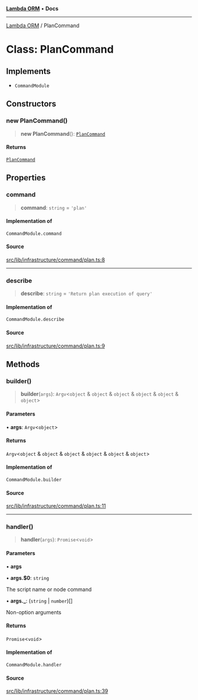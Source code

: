 [**Lambda ORM**](../README.md) • **Docs**

***

[Lambda ORM](../README.md) / PlanCommand

# Class: PlanCommand

## Implements

- `CommandModule`

## Constructors

### new PlanCommand()

> **new PlanCommand**(): [`PlanCommand`](PlanCommand.md)

#### Returns

[`PlanCommand`](PlanCommand.md)

## Properties

### command

> **command**: `string` = `'plan'`

#### Implementation of

`CommandModule.command`

#### Source

[src/lib/infrastructure/command/plan.ts:8](https://github.com/lambda-orm/lambdaorm-cli/blob/bf280932c596613f9722830e8420d4049d392855/src/lib/infrastructure/command/plan.ts#L8)

***

### describe

> **describe**: `string` = `'Return plan execution of query'`

#### Implementation of

`CommandModule.describe`

#### Source

[src/lib/infrastructure/command/plan.ts:9](https://github.com/lambda-orm/lambdaorm-cli/blob/bf280932c596613f9722830e8420d4049d392855/src/lib/infrastructure/command/plan.ts#L9)

## Methods

### builder()

> **builder**(`args`): `Argv`\<`object` & `object` & `object` & `object` & `object` & `object`\>

#### Parameters

• **args**: `Argv`\<`object`\>

#### Returns

`Argv`\<`object` & `object` & `object` & `object` & `object` & `object`\>

#### Implementation of

`CommandModule.builder`

#### Source

[src/lib/infrastructure/command/plan.ts:11](https://github.com/lambda-orm/lambdaorm-cli/blob/bf280932c596613f9722830e8420d4049d392855/src/lib/infrastructure/command/plan.ts#L11)

***

### handler()

> **handler**(`args`): `Promise`\<`void`\>

#### Parameters

• **args**

• **args.$0**: `string`

The script name or node command

• **args.\_**: (`string` \| `number`)[]

Non-option arguments

#### Returns

`Promise`\<`void`\>

#### Implementation of

`CommandModule.handler`

#### Source

[src/lib/infrastructure/command/plan.ts:39](https://github.com/lambda-orm/lambdaorm-cli/blob/bf280932c596613f9722830e8420d4049d392855/src/lib/infrastructure/command/plan.ts#L39)
